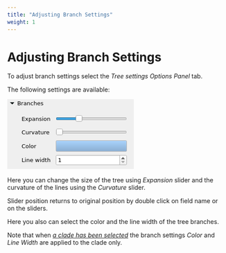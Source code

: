 ```yaml
---
title: "Adjusting Branch Settings"
weight: 1
---
```



# Adjusting Branch Settings

To adjust branch settings select the _Tree settings Options Panel_ tab.

The following settings are available:


![](/images/65929737/82608265.png)

Here you can change the size of the tree using _Expansion_ slider and the curvature of the lines using the _Curvature_ slider.

Slider position returns to original position by double click on field name or on the sliders.


Here you also can select the color and the line width of the tree branches.

Note that when [_a clade has been selected_](selecting-clade.md) the branch settings _Color_ and _Line Width_ are applied to the clade only.

